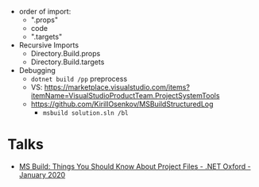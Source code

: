 * order of import:
  * ".props"
  * code
  * ".targets"
* Recursive Imports
  * Directory.Build.props
  * Directory.Build.targets
* Debugging
  * `dotnet build /pp` preprocess
  * VS: https://marketplace.visualstudio.com/items?itemName=VisualStudioProductTeam.ProjectSystemTools
  * https://github.com/KirillOsenkov/MSBuildStructuredLog
    * `msbuild solution.sln /bl`
  

# Talks

 * [MS Build: Things You Should Know About Project Files - .NET Oxford - January 2020](https://www.youtube.com/watch?v=5HEbsyU5E1g)

